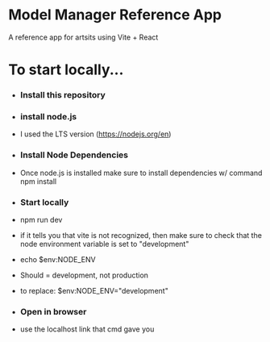 # Model Manager Reference App

A reference app for artsits using Vite + React

# To start locally...

- ### Install this repository

- ### install node.js
- I used the LTS version (https://nodejs.org/en)

- ### Install Node Dependencies
- Once node.js is installed make sure to install dependencies w/ command npm install

- ### Start locally
- npm run dev
- if it tells you that vite is not recognized, then make sure to check that the node environment variable is set to "development"
- echo $env:NODE_ENV
- Should = development, not production
- to replace: $env:NODE_ENV="development"

- ### Open in browser
- use the localhost link that cmd gave you


